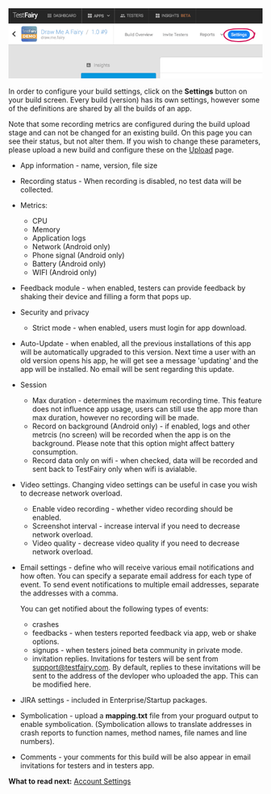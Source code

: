 <!-- # Build Settings -->


<!-- ![ alt build-settings-btn](../../img/app/build-settings-btn.png) -->
<img src="../../img/app/build-settings-btn.png" width="800"/>

In order to configure your build settings, click on the **Settings** button on your build screen.
Every build (version) has its own settings, however some of the definitions are shared by all the builds of an app.

Note that some recording metrics are configured during the build upload stage and can not be changed for an existing build. On this page you can see their status, but not alter them. If you wish to change these parameters, please upload a new build and configure these on the [Upload](Upload.html) page.

 * App information - name, version, file size
 
 * Recording status - When recording is disabled, no test data will be collected.
 
 * Metrics:
   * CPU
   * Memory
   * Application logs
   * Network (Android only)
   * Phone signal (Android only)
   * Battery (Android only)
   * WIFI (Android only)

   
 * Feedback module - when enabled, testers can provide feedback by shaking their device and filling a form that pops up. 

 * Security and privacy 
    * Strict mode - when enabled, users must login for app download. 
    
 * Auto-Update - when enabled, all the previous installations of this app will be automatically upgraded to this version. Next time a user with an old version opens his app, he will get see a message 'updating' and the app will be installed. No email will be sent regarding this update.

 * Session 
   * Max duration - determines the maximum recording time. This feature does not influence app usage, users can still use the app more than max duration, however no recording will be made.
   * Record on background (Android only) - if enabled, logs and other metrcis (no screen) will be recorded when the app is on the background. Please note that this option might affect battery consumption.
   * Record data only on wifi - when checked,  data will be recorded and sent back to TestFairy only when wifi is avialable.
  
 * Video settings. Changing video settings can be useful in case you wish to decrease network overload. 
    * Enable video recording - whether video recording should be enabled.
    * Screenshot interval - increase interval if you need to decrease network overload.
    * Video quality - decrease video quality if you need to decrease network overload.
   
 * Email settings - define who will receive various email notifications and how often. You can specify a separate email address for each type of event. To send event notifications to multiple email addresses, separate the addresses with a comma.

    You can get notified about the following types of events:
 
     * crashes 
     * feedbacks - when testers reported feedback via app, web or shake options.
     * signups - when testers joined beta community in private mode.
     * invitation replies. Invitations for testers will be sent from support@testfairy.com. By default, replies to these invitations will be sent to the address of the devloper who uploaded the app. This can be modified here.

 * JIRA settings - included in Enterprise/Startup packages.
  
 * Symbolication - upload a **mapping.txt** file from your proguard output to enable symbolication.
(Symbolication allows to translate addresses in crash reports to function names, method names, file names and line numbers).
 * Comments - your comments for this build will be also appear in email invitations for testers and in testers app.
 
    


<!-- ![ alt build-settings-screen](../../img/app/build-settings.png) -->


**What to read next:** [Account Settings](Account_Settings.html)

